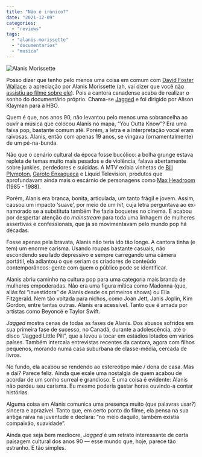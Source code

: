 ```yaml
---
title: "Não é irônico?"
date: "2021-12-09"
categories: 
  - "reviews"
tags: 
  - "alanis-morissette"
  - "documentarios"
  - "musica"
---
```


![Alanis Morissette](https://eduf.me/wp-content/uploads/2021/12/alanis.webp)

Posso dizer que tenho pelo menos uma coisa em comum com [David Foster Wallace](https://en.wikipedia.org/wiki/David_Foster_Wallace): a apreciação por Alanis Morissette (ah, vai dizer que você [não assistiu ao filme sobre ele](https://www.youtube.com/watch?v=3UKoKLpIsbE)). Pois a cantora canadense acaba de realizar o sonho do documentário próprio. Chama-se [Jagged](https://www.imdb.com/title/tt14911244/) e foi dirigido por Alison Klayman para a HBO.

Quem é que, nos anos 90, não levantou pelo menos uma sobrancelha ao ouvir a música que colocou Alanis no mapa, “You Outta Know”? Era uma faixa pop, bastante comum até. Porém, a letra e a interpretação vocal eram raivosas. Alanis, então com apenas 19 anos, se vingava (ornamentalmente) de um pé-na-bunda.

Não que o cenário cultural da época fosse bucólico: a bolha grunge estava repleta de temas muito mais pesados e de violência, falava abertamente sobre junkies, perdedores e suicidas. A MTV exibia vinhetas de [Bill Plympton](https://en.wikipedia.org/wiki/Bill_Plympton), [Garoto Enxaqueca](https://pt.wikipedia.org/wiki/Garoto_Enxaqueca) e Liquid Television, produtos que aprofundavam ainda mais o escárnio de personagens como [Max Headroom](https://en.wikipedia.org/wiki/Max_Headroom) (1985 - 1988).

Porém, Alanis era branca, bonita, articulada, um tanto frágil e jovem. Assim, causou um impacto ‘suave’, por meio de um _hit_, cuja letra perguntava ao ex-namorado se a substituta também lhe fazia boquetes no cinema. E acabou por despertar atenção do _mainstream_ para toda uma linhagem de mulheres assertivas e confessionais, que já se movimentavam pelo mundo pop há décadas.

Fosse apenas pela bravata, Alanis não teria ido tão longe. A cantora tinha (e tem) um enorme carisma. Usando roupas bastante casuais, não escondendo seu lado depressivo e sempre carregando uma câmera portátil, ela adiantou o que seriam os criadores de conteúdo contemporâneos: gente com quem o público pode se identificar.

Alanis abriu caminho na cultura pop para uma categoria mais branda de mulheres empoderadas. Não era uma figura mítica como Madonna (que, aliás foi “investidora” de Alanis desde os primeiros shows) ou Ella Fitzgerald. Nem tão voltada para nichos, como Joan Jett, Janis Joplin, Kim Gordon, entre tantas outras. Alanis era acessível. Tanto que é amada por artistas como Beyoncé e Taylor Swift.

_Jagged_ mostra cenas de todas as fases de Alanis. Dos abusos sofridos em sua primeira fase de sucesso, no Canadá, durante a adolescência, até o disco “Jagged Little Pill”, que a levou a tocar em estádios lotados em vários países. Também intercala entrevistas recentes da cantora, agora com filhos pequenos, morando numa casa suburbana de classe-média, cercada de livros.

No fundo, ela acabou se rendendo ao estereótipo mãe / dona de casa. Mas e daí? Parece feliz. Ainda que exale uma nostalgia de quem acabou de acordar de um sonho surreal e grandioso. E uma coisa é evidente: Alanis não perdeu seu carisma. Eu mesmo poderia gastar horas ouvindo-a contar histórias.

Alguma coisa em Alanis comunica uma presença muito (que palavras usar?) sincera e aprazível. Tanto que, em certo ponto do filme, ela pensa na sua antiga raiva na juventude e declara: “no meio daquilo, também existia compaixão, suavidade”.

Ainda que seja bem medíocre, _Jagged_ é um retrato interessante de certa paisagem cultural dos anos 90 — esse mundo que, hoje, parece tão estranho. E tão simples.

